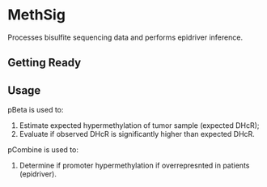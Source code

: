 # MethSig
Processes bisulfite sequencing data and performs epidriver inference.

## Getting Ready

## Usage
pBeta is used to:
 1. Estimate expected hypermethylation of tumor sample (expected DHcR);
 2. Evaluate if observed DHcR is significantly higher than expected DHcR.

pCombine is used to:
 1. Determine if promoter hypermethylation if overrepresnted in patients (epidriver).
